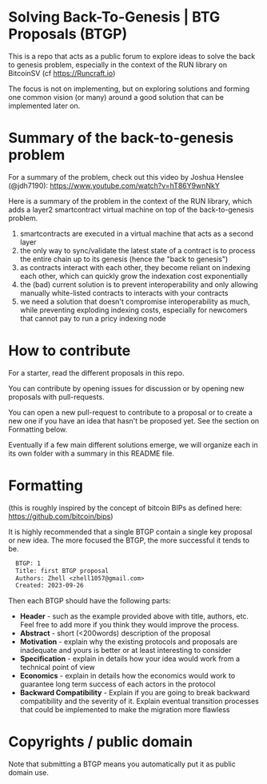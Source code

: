 # Solving Back-To-Genesis | BTG Proposals (BTGP)

This is a repo that acts as a public forum to explore ideas to solve the back to genesis problem, especially in the context of the RUN library on BitcoinSV (cf https://Runcraft.io)

The focus is not on implementing, but on exploring solutions and forming one common vision (or many) around a good solution that can be implemented later on.

# Summary of the back-to-genesis problem

For a summary of the problem, check out this video by Joshua Henslee (@jdh7190): https://www.youtube.com/watch?v=hT86Y9wnNkY

Here is a summary of the problem in the context of the RUN library, which adds a layer2 smartcontract virtual machine on top of the back-to-genesis problem.

1) smartcontracts are executed in a virtual machine that acts as a second layer
2) the only way to sync/validate the latest state of a contract is to process the entire chain up to its genesis (hence the "back to genesis")
3) as contracts interact with each other, they become reliant on indexing each other, which can quickly grow the indexation cost exponentially 
4) the (bad) current solution is to prevent interoperability and only allowing manually white-listed contracts to interacts with your contracts
5) we need a solution that doesn't compromise interoperability as much, while preventing exploding indexing costs, especially for newcomers that cannot pay to run a pricy indexing node


# How to contribute

For a starter, read the different proposals in this repo.

You can contribute by opening issues for discussion or by opening new proposals with pull-requests.

You can open a new pull-request to contribute to a proposal or to create a new one if you have an idea that hasn't be proposed yet. See the section on Formatting below.

Eventually if a few main different solutions emerge, we will organize each in its own folder with a summary in this README file.

# Formatting

(this is roughly inspired by the concept of bitcoin BIPs as defined here: https://github.com/bitcoin/bips)

It is highly recommended that a single BTGP contain a single key proposal or new idea. The more focused the BTGP, the more successful it tends to be.

```txt
  BTGP: 1
  Title: first BTGP proposal
  Authors: Zhell <zhell1057@gmail.com>
  Created: 2023-09-26
  ```

Then each BTGP should have the following parts:

- **Header** - such as the example provided above with title, authors, etc. Feel free to add more if you think they would improve the process.
- **Abstract** - short (<200words) description of the proposal
- **Motivation** - explain why the existing protocols and proposals are inadequate and yours is better or at least interesting to consider
- **Specification** - explain in details how your idea would work from a technical point of view
- **Economics** - explain in details how the economics would work to guarantee long term success of each actors in the protocol
- **Backward Compatibility** - Explain if you are going to break backward compatibility and the severity of it. Explain eventual transition processes that could be implemented to make the migration more flawless

# Copyrights / public domain

Note that submitting a BTGP means you automatically put it as public domain use.

